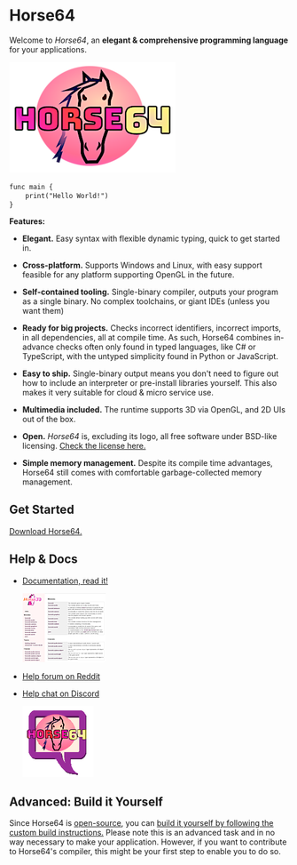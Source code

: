 
Horse64
=======

Welcome to *Horse64*, an **elegant & comprehensive programming
language** for your applications.

[![logo](misc/logo-readme.png)](https://horse64.org)

```
func main {
    print("Hello World!")
}
```

**Features:**

- **Elegant.** Easy syntax with flexible dynamic typing,
  quick to get started in.

- **Cross-platform.** Supports Windows and Linux, with easy support
  feasible for any platform supporting OpenGL in the future.

- **Self-contained tooling.** Single-binary compiler, outputs your
  program as a single binary. No complex toolchains,
  or giant IDEs (unless you want them)

- **Ready for big projects.** Checks incorrect identifiers,
  incorrect imports, in all dependencies, all at compile time.
  As such, Horse64 combines in-advance checks often only found in
  typed languages, like C# or TypeScript,
  with the untyped simplicity found in Python or JavaScript.

- **Easy to ship.** Single-binary output means you don't need to
  figure out how to include an interpreter or pre-install libraries
  yourself. This also makes it very suitable for cloud & micro service
  use.

- **Multimedia included.** The runtime supports 3D via OpenGL, and
  2D UIs out of the box.

- **Open.** *Horse64* is, excluding its logo, all free software
  under BSD-like licensing. [Check the license here.](LICENSE.md)

- **Simple memory management.** Despite its compile time advantages,
  Horse64 still comes with comfortable garbage-collected memory management.


Get Started
-----------

[Download Horse64.](https://horse64.org/download)


Help & Docs
-----------

* [Documentation, read it!](https://horse64.org/docs)

  [![docs screenshot](misc/README_image_docs.png)](
    https://horse64.org/docs
  )

* [Help forum on Reddit](https://reddit.com/r/Horse64)

* [Help chat on Discord](https://discord.gg/4ySSJs5)

  [![chat icon](misc/logo_README_chat.png)](https://discord.gg/4ySSJs5)



Advanced: Build it Yourself
---------------------------

Since Horse64 is [open-source](LICENSE.md), you can
[build it yourself by following the custom build instructions.](
https://horse64.org/INVALID-LINK-FIXME)
Please note this is an advanced task and in no way necessary to
make your application.
However, if you want to contribute to Horse64's compiler,
this might be your first step to enable you to do so.
